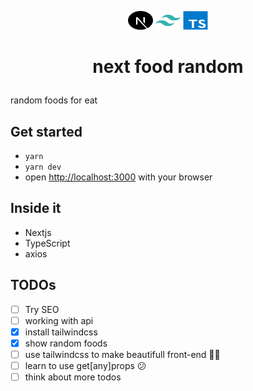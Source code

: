 <p align="center">
    <img width="40" height="30" alt="nextjs" src="https://github.com/Arikato111/Arikato111/raw/main/icons/nextjs-original.svg">
    <img width="40" height="30" alt="tailwindcss" src="https://github.com/Arikato111/Arikato111/raw/main/icons/tailwindcss-plain.svg">
    <img width="40" height="30" alt="Typescript" src="https://github.com/Arikato111/Arikato111/raw/main/icons/typescript-original.svg">
</p>

# <p align="center">next food random</p>

random foods for eat
## Get started

- `yarn` 
- `yarn dev`
- open [http://localhost:3000](http://localhost:3000) with your browser

## Inside it

- Nextjs
- TypeScript
- axios

## TODOs

- [ ] Try SEO
- [ ] working with api
- [x] install tailwindcss
- [x] show random foods
- [ ] use tailwindcss to make beautifull front-end 🤦‍♂️
- [ ] learn to use get[any]props 😕
- [ ] think about more todos